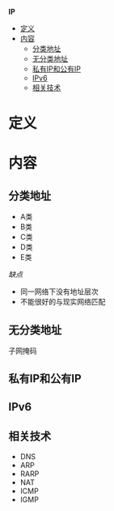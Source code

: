**IP**
- [定义](#定义)
- [内容](#内容)
  - [分类地址](#分类地址)
  - [无分类地址](#无分类地址)
  - [私有IP和公有IP](#私有ip和公有ip)
  - [IPv6](#ipv6)
  - [相关技术](#相关技术)
  
# 定义 #

# 内容 #
## 分类地址 ##
- A类
- B类
- C类
- D类
- E类

*缺点*
- 同一网络下没有地址层次
- 不能很好的与现实网络匹配

## 无分类地址 ##
子网掩码  

## 私有IP和公有IP ##

## IPv6 ##

## 相关技术 ##
- DNS
- ARP
- RARP
- NAT
- ICMP
- IGMP